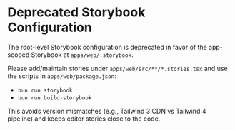 # Deprecated Storybook Configuration

The root-level Storybook configuration is deprecated in favor of the app-scoped Storybook at `apps/web/.storybook`.

Please add/maintain stories under `apps/web/src/**/*.stories.tsx` and use the scripts in `apps/web/package.json`:

- `bun run storybook`
- `bun run build-storybook`

This avoids version mismatches (e.g., Tailwind 3 CDN vs Tailwind 4 pipeline) and keeps editor stories close to the code.
